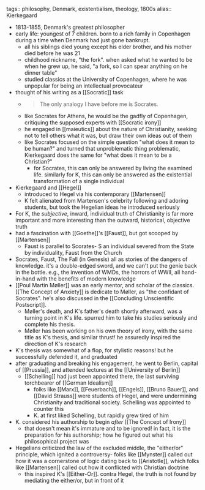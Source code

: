 tags:: philosophy, Denmark, existentialism, theology, 1800s
alias:: Kierkegaard

- 1813-1855, Denmark's greatest philosopher
- early life: youngest of 7 children. born to a rich family in Copenhagen during a time when Denmark had just gone bankrupt.
	- all his siblings died young except his elder brother, and his mother died before he was 21
	- childhood nickname, "the fork". when asked what he wanted to be when he grew up, he said, "a fork, so I can spear anything on he dinner table"
	- studied classics at the University of Copenhagen, where he was unpopular for being an intellectual provocateur
- thought of his writing as a [[Socratic]] task
	- > The only analogy I have before me is Socrates.
	- like Socrates for Athens, he would be the gadfly of Copenhagen, critiquing the supposed experts with [[Socratic irony]]
	- he engaged in [[maieutics]] about the nature of Christianity, seeking not to tell others what it was, but draw their own ideas out of them
	- like Socrates focused on the simple question "what does it mean to be human?" and turned that unproblematic thing problematic, Kierkegaard does the same for "what does it mean to be a Christian?"
		- for Socrates, this can only be answered by living the examined life. similarly for K, this can only be answered as the existential transformation of a single individual
- Kierkegaard and [[Hegel]]
	- introduced to Hegel via his contemporary [[Martensen]]
	- K felt alienated from Martensen's celebrity following and adoring students, but took the Hegelian ideas he introduced seriously
- For K, the _subjective_, inward, individual truth of Christianity is far more important and more interesting than the outward, historical, objective truth
- had a fascination with [[Goethe]]'s [[Faust]], but got scooped by [[Martensen]]
	- Faust is parallel to Scorates- S an individual severed from the State by individuality, Faust from the Church
- Socrates, Faust, The Fall (in Genesis) all as stories of the dangers of knowledge. it's a double-edged sword, and we can't put the genie back in the bottle. e.g., the invention of WMDs, the horrors of WWII, all hand-in-hand with the benefits of modern knowledge
- [[Poul Martin Møller]] was an early mentor, and scholar of the classics. [[The Concept of Anxiety]] is dedicate to Møller, as "the confidant of Socrates". he's also discussed in the [[Concluding Unscientific Postscript]].
	- Møller's death, and K's father's death shortly afterward, was a turning point in K's life. spurred him to take his studies seriously and complete his thesis.
	- Møller has been working on his own theory of irony, with the same title as K's thesis, and similar thrust! he assuredly inspired the direction of K's research
- K's thesis was somewhat of a flop, for stylistic reasons! but he successfully defended it, and graduated
- after graduating and breaking his engagement, he went to Berlin, capital of [[Prussia]], and attended lectures at the [[University of Berlin]]
	- [[Schelling]] had just been appointed there, the last surviving torchbearer of [[German Idealism]]
		- folks like [[Marx]], [[Feuerbach]], [[Engels]], [[Bruno Bauer]], and [[David Strauss]] were students of Hegel, and were undermining Christianity and traditional society. Schelling was appointed to counter this
		- K. at first liked Schelling, but rapidly grew tired of him
- K. considered his authorship to begin _after_ [[The Concept of Irony]]
	- that doesn't mean it's immature and to be ignored! in fact, it is the preparation for his authorship; how he figured out what his philosophical project was
- Hegelians criticized the law of the excluded middle, the "either/or" principle, which ignited a controversy- folks like [[Mynster]] called out how it was a cornerstone of logic dating back to [[Aristotle]], which folks like [[Martensen]] called out how it conflicted with Christian doctrine
	- this inspired K's [[Either-Or]]. contra Hegel, the truth is not found by mediating the either/or, but in front of it